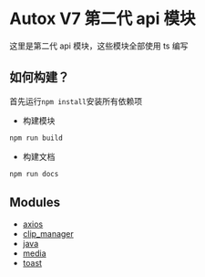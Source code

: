 # Autox V7 第二代 api 模块

这里是第二代 api 模块，这些模块全部使用 ts 编写

## 如何构建？

首先运行`npm install`安装所有依赖项

- 构建模块

```js
npm run build
```

- 构建文档

```js
npm run docs
```

## Modules

- [axios](axios.md)
- [clip\_manager](clip_manager.md)
- [java](java.md)
- [media](media.md)
- [toast](toast.md)

